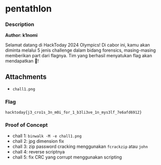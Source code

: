 # pentathlon

### Description

**Author: k1nomi**

Selamat datang di HackToday 2024 Olympics! Di cabor ini, kamu akan diminta melalui 5 jenis challenge dalam bidang forensics, masing-masing memberikan part dari flagnya. Tim yang berhasil menyatukan flag akan mendapatkan 🥇!

## Attachments
- `chall1.png`

### Flag

`hacktoday{j3_cro1s_3n_m0i_for_1_b3li3ve_1n_mys3lf_7e6afd6912}`

### Proof of Concept
- chall 1: `binwalk -M -e chall1.png`
- chall 2: jpg dimension fix
- chall 3: zip password cracking menggunakan `fcrackzip` atau `john`
- chall 4: reverse scriptnya
- chall 5: fix CRC yang corrupt menggunakan scripting